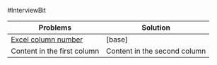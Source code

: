 #InterviewBit


 Problems        |   Solution
--------------------- | ------------------
[Excel column number](https://www.interviewbit.com/problems/excel-column-number/) | [base]
Content in the first column | Content in the second column
